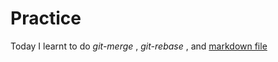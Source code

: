 # Practice
Today I learnt to do _git-merge_ , _git-rebase_ , and [markdown file][Pic]

[Pic]: https://download.logo.wine/logo/Markdown/Markdown-Logo.wine.png